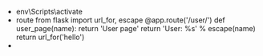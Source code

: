 - env\Scripts\activate
- route
from flask import url_for, escape
@app.route('/user/<name>')
def user_page(name):
    return 'User page'
    return 'User: %s' % escape(name)
    return url_for('hello')
- 